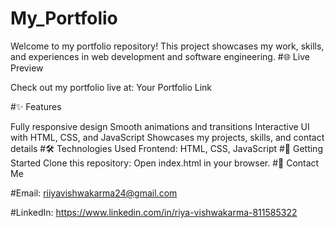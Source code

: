 # My_Portfolio
Welcome to my portfolio repository! This project showcases my work, skills, and experiences in web development and software engineering.
#🌐 Live Preview

Check out my portfolio live at: Your Portfolio Link

#✨ Features

Fully responsive design
Smooth animations and transitions
Interactive UI with HTML, CSS, and JavaScript
Showcases my projects, skills, and contact details
#🛠 Technologies Used
Frontend: HTML, CSS, JavaScript
#🚀 Getting Started
Clone this repository:
Open index.html in your browser.
#📩 Contact Me

#Email:
riiyavishwakarma24@gmail.com

#LinkedIn:
https://www.linkedin.com/in/riya-vishwakarma-811585322
